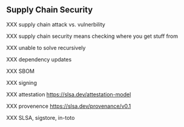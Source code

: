 ## Supply Chain Security

XXX supply chain attack vs. vulnerbility

XXX supply chain security means checking where you get stuff from

XXX unable to solve recursively

XXX dependency updates

XXX SBOM

XXX signing

XXX attestation https://slsa.dev/attestation-model

XXX provenence https://slsa.dev/provenance/v0.1

XXX SLSA, sigstore, in-toto